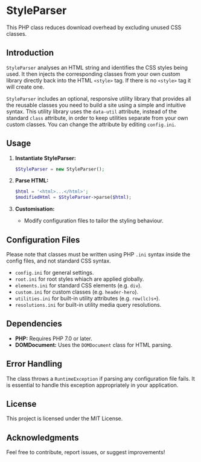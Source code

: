 # StyleParser

This PHP class reduces download overhead by excluding unused CSS classes.

## Introduction

`StyleParser` analyses an HTML string and identifies the CSS styles being used. It then injects the corresponding classes from your own custom library directly back into the HTML `<style>` tag. If there is no `<style>` tag it will create one.

`StyleParser` includes an optional, responsive utility library that provides all the reusable classes you need to build a site using a simple and intuitive syntax. This utility library uses the `data-util` attribute, instead of the standard `class` attribute, in order to keep utilities separate from your own custom classes. You can change the attribute by editing `config.ini`.

## Usage

1. **Instantiate StyleParser:**
    ```php
    $StyleParser = new StyleParser();
    ```

2. **Parse HTML:**
    ```php
    $html = '<html>...</html>';
    $modifiedHtml = $StyleParser->parse($html);
    ```

3. **Customisation:**
    - Modify configuration files to tailor the styling behaviour.

## Configuration Files

Please note that classes must be written using PHP `.ini` syntax inside the config files, and not standard CSS syntax.

- `config.ini` for general settings.
- `root.ini` for root styles whiach are applied globally.
- `elements.ini` for standard CSS elements (e.g. `div`).
- `custom.ini` for custom classes (e.g. `header-hero`).
- `utilities.ini` for built-in utility attributes (e.g. `row(lc)s+`).
- `resolutions.ini` for built-in utility media query resolutions.

## Dependencies

- **PHP:** Requires PHP 7.0 or later.
- **DOMDocument:** Uses the `DOMDocument` class for HTML parsing.

## Error Handling

The class throws a `RuntimeException` if parsing any configuration file fails. It is essential to handle this exception appropriately in your application.

## License

This project is licensed under the MIT License.

## Acknowledgments

Feel free to contribute, report issues, or suggest improvements!
